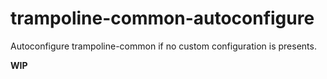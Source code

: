 # trampoline-common-autoconfigure

Autoconfigure trampoline-common if no custom configuration is presents.

**WIP**